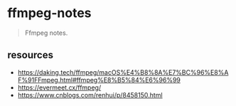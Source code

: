 # ffmpeg-notes
> Ffmpeg notes.

## resources
- https://daking.tech/ffmpeg/macOS%E4%B8%8A%E7%BC%96%E8%AF%91FFmpeg.html#ffmpeg%E8%B5%84%E6%96%99
- https://evermeet.cx/ffmpeg/
- https://www.cnblogs.com/renhui/p/8458150.html
